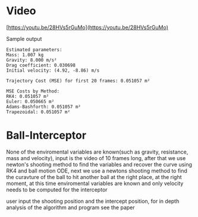 # Video
[https://youtu.be/28HVs5rGuMo](https://youtu.be/28HVs5rGuMo)


Sample output
```
Estimated parameters:
Mass: 1.007 kg
Gravity: 8.000 m/s²
Drag coefficient: 0.030698
Initial velocity: (4.92, -8.86) m/s

Trajectory Cost (MSE) for first 20 frames: 0.051057 m²

MSE Costs by Method:
RK4: 0.051057 m²
Euler: 0.050665 m²
Adams-Bashforth: 0.051057 m²
Trapezoidal: 0.051057 m²
```

# Ball-Interceptor
None of the enviromental variables are known(such as gravity, resistance, mass and velocity), input is the video of 10 frames long, after that we use newton's shooting method to find the variables and recover the curve using RK4 and ball motion ODE, next we use a newtons shooting method to find the curavture of the ball to hit another ball at the right place, at the right moment, at this time enviromental variables are known and only velocity needs to be computed for the interceptor

user input the shooting position and the intercept position, for in depth analysis of the algorithm and program see the paper
